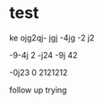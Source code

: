 # test

ke ojg2qj-
 jgj
  -4jg
  -2 j2
 
  
  
  -9-4j 2
  -j24 
  -9j 42
  
  -0j23 
  0 2121212

follow up
trying
